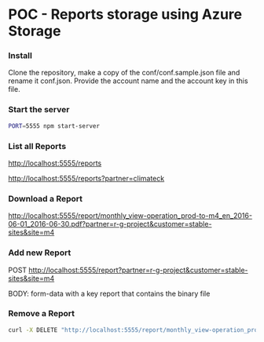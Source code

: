 # POC - Reports storage using Azure Storage

### Install
Clone the repository, make a copy of the conf/conf.sample.json file and rename it conf.json. Provide the account name and the account key in this file.

### Start the server
```sh
PORT=5555 npm start-server
```

### List all Reports
[http://localhost:5555/reports](http://localhost:5555/reports)

[http://localhost:5555/reports?partner=climateck](http://localhost:5555/reports?partner=climateck)

### Download a Report

[http://localhost:5555/report/monthly_view-operation_prod-to-m4_en_2016-06-01_2016-06-30.pdf?partner=r-g-project&customer=stable-sites&site=m4](http://localhost:5555/report/monthly_view-operation_prod-to-m4_en_2016-06-01_2016-06-30.pdf?partner=r-g-project&customer=stable-sites&site=m4)

### Add new Report

POST [http://localhost:5555/report?partner=r-g-project&customer=stable-sites&site=m4](http://localhost:5555/report?partner=r-g-project&customer=stable-sites&site=m4)

BODY: form-data with a key report that contains the binary file

### Remove a Report
```sh
curl -X DELETE "http://localhost:5555/report/monthly_view-operation_prod-to-m4_en_2016-06-01_2016-06-30.pdf?partner=r-g-project&customer=stable-sites&site=m4"
```
